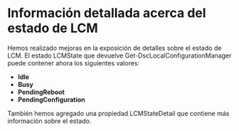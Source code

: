 # <a name="detailed-information-about-lcm-state"></a>Información detallada acerca del estado de LCM

Hemos realizado mejoras en la exposición de detalles sobre el estado de LCM. El estado LCMState que devuelve Get-DscLocalConfigurationManager puede contener ahora los siguientes valores:

* **Idle**
* **Busy**
* **PendingReboot**
* **PendingConfiguration**

También hemos agregado una propiedad LCMStateDetail que contiene más información sobre el estado.
